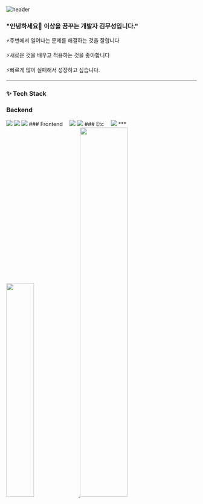 ![header](https://capsule-render.vercel.app/api?type=soft&color=auto&height=200&section=header&text=Musung&fontSize=90)
### "안녕하세요👋 이상을 꿈꾸는 개발자 김무성입니다."

⚡️주변에서 일어나는 문제를 해결하는 것을 잘합니다

⚡️새로운 것을 배우고 적용하는 것을 좋아합니다

⚡️빠르게 많이 실패해서 성장하고 싶습니다.
***
### ✨ Tech Stack
### Backend
<img src="https://img.shields.io/badge/java-007396?style=for-the-badge&logo=java&logoColor=white">
<img src="https://img.shields.io/badge/springboot-6DB33F?style=for-the-badge&logo=springboot&logoColor=white">
<img src="https://img.shields.io/badge/mysql-4479A1?style=for-the-badge&logo=mysql&logoColor=white">
### Frontend　
<img src="https://img.shields.io/badge/react-61DAFB?style=for-the-badge&logo=react&logoColor=black">
<img src="https://img.shields.io/badge/flutter-02569B?style=for-the-badge&logo=flutter&logoColor=white">
### Etc　    
<img src="https://img.shields.io/badge/git-F05032?style=for-the-badge&logo=git&logoColor=white">
***
<a href="s">
  <img src="https://github-readme-stats.vercel.app/api/top-langs/?username=Musung1&layout=compact&theme=tokyonight" width="38%" />
</a>
<a href="s">
  <img src="https://github-readme-stats.vercel.app/api?username=Musung1&theme=tokyonight&show_icons=true" width="50%" />
</a>
